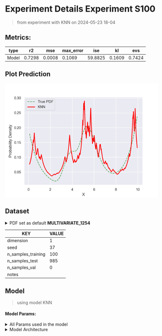 # Experiment Details Experiment S100
> from experiment with KNN
> on 2024-05-23 18-04
## Metrics:
                                                                   
| type  | r2     | mse    | max_error | ise     | kl     | evs    |
|-------|--------|--------|-----------|---------|--------|--------|
| Model | 0.7298 | 0.0008 | 0.1069    | 59.8825 | 0.1609 | 0.7424 |
                                                                   
## Plot Prediction

<img src="pdf_3e3ec90d.png">

## Dataset

<details><summary>PDF set as default <b>MULTIVARIATE_1254</b></summary>

#### Dimension 1
                                      
| type        | rate | weight |      |
|-------------|------|--------|------|
| exponential | 1    | 0.2    |      |
| logistic    | 4    | 0.8    | 0.25 |
| logistic    | 5.5  | 0.7    | 0.3  |
| exponential | -1   | 0.25   | -10  |
                                      
</details>
                              
| KEY                | VALUE |
|--------------------|-------|
| dimension          | 1     |
| seed               | 37    |
| n_samples_training | 100   |
| n_samples_test     | 985   |
| n_samples_val      | 0     |
| notes              |       |
                              
## Model
> using model KNN
#### Model Params:
<details><summary>All Params used in the model </summary>

                            
| KEY | VALUE              |
|-----|--------------------|
| k1  | 1.0629486988132157 |
| kn  | 23                 |
                            
</details>

<details><summary>Model Architecture </summary>

KNN_Model(k1=1.0629486988132157, kn=10, training=array([9.375019 , 4.89003  , 7.043401 , 4.748877 , 5.748054 , 5.605426 ,
       6.239142 , 5.282705 , 1.641122 , 3.493585 , 4.750192 , 8.015665 ,
       0.5006845, 9.587764 , 0.8132093, 9.651385 , 5.882876 , 6.88925  ,
       2.858302 , 5.293085 , 6.54212  , 0.2657254, 1.531607 , 1.506608 ,
       0.4734116, 3.83722  , 1.223035 , 0.5484621, 9.784623 , 4.383124 ,
       6.552904 , 5.888731 , 9.298379 , 7.810104 , 6.600198 , 9.338509 ,
       8.173691 , 5.240142 , 4.883665 , 5.641452 , 5.511702 , 4.965811 ,
       5.190994 , 7.525979 , 9.414033 , 9.657895 , 4.988422 , 4.951302 ,
       6.273207 , 6.338143 , 7.775173 , 3.791577 , 3.496196 , 6.552608 ,
       0.3022147, 8.570589 , 1.646756 , 5.63117  , 3.683106 , 4.252203 ,
       5.754482 , 5.763502 , 9.948655 , 3.714111 , 0.1416469, 4.056597 ,
       3.679692 , 6.298438 , 9.571859 , 5.835233 , 5.729426 , 3.518163 ,
       0.1106241, 1.238817 , 5.517597 , 7.60978  , 9.756414 , 0.684745 ,
       1.189607 , 8.774345 , 0.7314637, 9.668651 , 5.21973  , 0.4543669,
       6.468749 , 3.763526 , 9.799669 , 3.564373 , 0.7663018, 4.9125   ,
       9.371791 , 5.182179 , 6.928803 , 7.578432 , 5.23332  , 5.118826 ,
       9.754563 , 6.202972 , 9.7777   , 0.7636761]))
</details>

